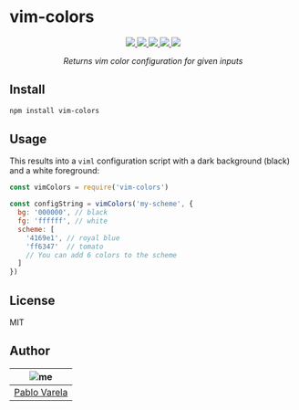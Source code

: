 # vim-colors

<p align="center">
  <a href="https://travis-ci.org/pablopunk/vim-colors"><img src="https://img.shields.io/travis/pablopunk/vim-colors.svg" /> </a>
  <a href="https://codecov.io/gh/pablopunk/vim-colors"><img src="https://img.shields.io/codecov/c/github/pablopunk/vim-colors.svg" /> </a>
  <a href="https://github.com/sindresorhus/xo"><img src="https://img.shields.io/badge/code_style-XO-5ed9c7.svg" /> </a>
  <a href="https://github.com/pablopunk/miny"><img src="https://img.shields.io/badge/made_with-miny-1eced8.svg" /> </a>
  <a href="https://www.npmjs.com/package/vim-colors"><img src="https://img.shields.io/npm/dt/vim-colors.svg" /></a>
</p>

<p align="center">
  <i>Returns vim color configuration for given inputs</i>
</p>


## Install

```sh
npm install vim-colors
```


## Usage

This results into a `viml` configuration script with a dark background (black) and
a white foreground:

```js
const vimColors = require('vim-colors')

const configString = vimColors('my-scheme', {
  bg: '000000', // black
  fg: 'ffffff', // white
  scheme: [
    '4169e1', // royal blue
    'ff6347'  // tomato
    // You can add 6 colors to the scheme
  ]
})


```


## License

MIT


## Author

| ![me](https://gravatar.com/avatar/fa50aeff0ddd6e63273a068b04353d9d?size=100)           |
| --------------------------------- |
| [Pablo Varela](https://pablo.life)   |

